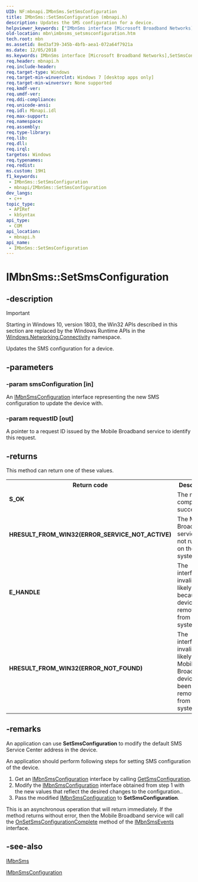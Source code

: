 ```yaml
---
UID: NF:mbnapi.IMbnSms.SetSmsConfiguration
title: IMbnSms::SetSmsConfiguration (mbnapi.h)
description: Updates the SMS configuration for a device.
helpviewer_keywords: ["IMbnSms interface [Microsoft Broadband Networks]","SetSmsConfiguration method","IMbnSms.SetSmsConfiguration","IMbnSms::SetSmsConfiguration","SetSmsConfiguration","SetSmsConfiguration method [Microsoft Broadband Networks]","SetSmsConfiguration method [Microsoft Broadband Networks]","IMbnSms interface","mbn.imbnsms_setsmsconfiguration","mbnapi/IMbnSms::SetSmsConfiguration"]
old-location: mbn\imbnsms_setsmsconfiguration.htm
tech.root: mbn
ms.assetid: 8ed3af39-345b-4bfb-aea1-072a64f7921a
ms.date: 12/05/2018
ms.keywords: IMbnSms interface [Microsoft Broadband Networks],SetSmsConfiguration method, IMbnSms.SetSmsConfiguration, IMbnSms::SetSmsConfiguration, SetSmsConfiguration, SetSmsConfiguration method [Microsoft Broadband Networks], SetSmsConfiguration method [Microsoft Broadband Networks],IMbnSms interface, mbn.imbnsms_setsmsconfiguration, mbnapi/IMbnSms::SetSmsConfiguration
req.header: mbnapi.h
req.include-header: 
req.target-type: Windows
req.target-min-winverclnt: Windows 7 [desktop apps only]
req.target-min-winversvr: None supported
req.kmdf-ver: 
req.umdf-ver: 
req.ddi-compliance: 
req.unicode-ansi: 
req.idl: Mbnapi.idl
req.max-support: 
req.namespace: 
req.assembly: 
req.type-library: 
req.lib: 
req.dll: 
req.irql: 
targetos: Windows
req.typenames: 
req.redist: 
ms.custom: 19H1
f1_keywords:
 - IMbnSms::SetSmsConfiguration
 - mbnapi/IMbnSms::SetSmsConfiguration
dev_langs:
 - c++
topic_type:
 - APIRef
 - kbSyntax
api_type:
 - COM
api_location:
 - mbnapi.h
api_name:
 - IMbnSms::SetSmsConfiguration
---
```


# IMbnSms::SetSmsConfiguration


## -description

> [!IMPORTANT]
> Starting in Windows 10, version 1803, the Win32 APIs described in this section are replaced by the Windows Runtime APIs in the [Windows.Networking.Connectivity](/uwp/api/windows.networking.connectivity) namespace.

Updates the SMS configuration for a device.

## -parameters

### -param smsConfiguration [in]

An <a href="/windows/desktop/api/mbnapi/nn-mbnapi-imbnsmsconfiguration">IMbnSmsConfiguration</a> interface representing the new SMS configuration to update the device with.

### -param requestID [out]

A pointer to a request ID issued by the Mobile Broadband service to identify this request.

## -returns

This method can return one of these values.

<table>
<tr>
<th>Return code</th>
<th>Description</th>
</tr>
<tr>
<td width="40%">
<dl>
<dt><b>S_OK</b></dt>
</dl>
</td>
<td width="60%">
The method completed successfully.

</td>
</tr>
<tr>
<td width="40%">
<dl>
<dt><b>HRESULT_FROM_WIN32(ERROR_SERVICE_NOT_ACTIVE)</b></dt>
</dl>
</td>
<td width="60%">
The Mobile Broadband service is not running on the system.

</td>
</tr>
<tr>
<td width="40%">
<dl>
<dt><b>E_HANDLE</b></dt>
</dl>
</td>
<td width="60%">
The interface is invalid, most likely because the device was removed from the system.

</td>
</tr>
<tr>
<td width="40%">
<dl>
<dt><b>HRESULT_FROM_WIN32(ERROR_NOT_FOUND)</b></dt>
</dl>
</td>
<td width="60%">
The interface is invalid. Most likely the Mobile Broadband device has been removed from the system.

</td>
</tr>
</table>

## -remarks

An application can use <b>SetSmsConfiguration</b> to modify the default SMS Service Center address in the device.  

An application should perform following steps for setting SMS configuration of the device.


<ol>
<li>Get an <a href="/windows/desktop/api/mbnapi/nn-mbnapi-imbnsmsconfiguration">IMbnSmsConfiguration</a>  interface by calling <a href="/windows/desktop/api/mbnapi/nf-mbnapi-imbnsms-getsmsconfiguration">GetSmsConfiguration</a>.</li>
<li>Modify the <a href="/windows/desktop/api/mbnapi/nn-mbnapi-imbnsmsconfiguration">IMbnSmsConfiguration</a> interface obtained from step 1 with the new values that reflect the desired changes to the configuration..</li>
<li>Pass the modified <a href="/windows/desktop/api/mbnapi/nn-mbnapi-imbnsmsconfiguration">IMbnSmsConfiguration</a>  to <b>SetSmsConfiguration</b>.</li>
</ol>
This is an asynchronous operation that will return immediately. If the method returns without error,  then the Mobile Broadband service will call the <a href="/windows/desktop/api/mbnapi/nf-mbnapi-imbnsmsevents-onsetsmsconfigurationcomplete">OnSetSmsConfigurationComplete</a> method of the  <a href="/windows/desktop/api/mbnapi/nn-mbnapi-imbnsmsevents">IMbnSmsEvents</a> interface.

## -see-also

<a href="/windows/desktop/api/mbnapi/nn-mbnapi-imbnsms">IMbnSms</a>



<a href="/windows/desktop/api/mbnapi/nn-mbnapi-imbnsmsconfiguration">IMbnSmsConfiguration</a>

